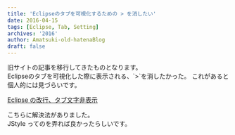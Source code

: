 ```yaml
---
title: 'Eclipseのタブを可視化するための > を消したい'
date: 2016-04-15
tags: [Eclipse, Tab, Setting]
archives: '2016'
author: Amatsuki-old-hatenaBlog
draft: false
---
```


<div class="notification">
旧サイトの記事を移行してきたものとなります。
</div>
Eclipseのタブを可視化した際に表示される、`>`を消したかった。
これがあると個人的には見づらいです。

[Eclipse の改行、タブ文字非表示](http://www.javaroad.jp/bbs/answer.jsp?q_id=20090407103214836)

こちらに解決法がありました。  
JStyle ってのを弄れば良かったらしいです。
